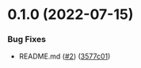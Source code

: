 # 0.1.0 (2022-07-15)


### Bug Fixes

* README.md ([#2](https://github.com/CryptoverseWeb3/git-github-practice/issues/2)) ([3577c01](https://github.com/CryptoverseWeb3/git-github-practice/commit/3577c016f92d3796662e9f6d7f325b46cb676a32))



